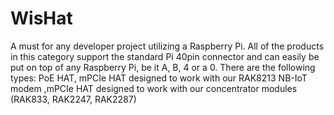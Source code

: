 # WisHat

<rk-head img="/assets/rakwireless/product-categories/WisHat.svg" center>

A must for any developer project utilizing a Raspberry Pi. All of the products in this category support the standard Pi 40pin connector and can easily be put on top of any Raspberry Pi, be it A, B, 4 or a 0. There are the following types: PoE HAT, mPCIe HAT designed to work with our RAK8213 NB-IoT modem ,mPCIe HAT designed to work with our concentrator modules (RAK833, RAK2247, RAK2287) 


</rk-head>

<rk-products :tags="['wishat']" />
